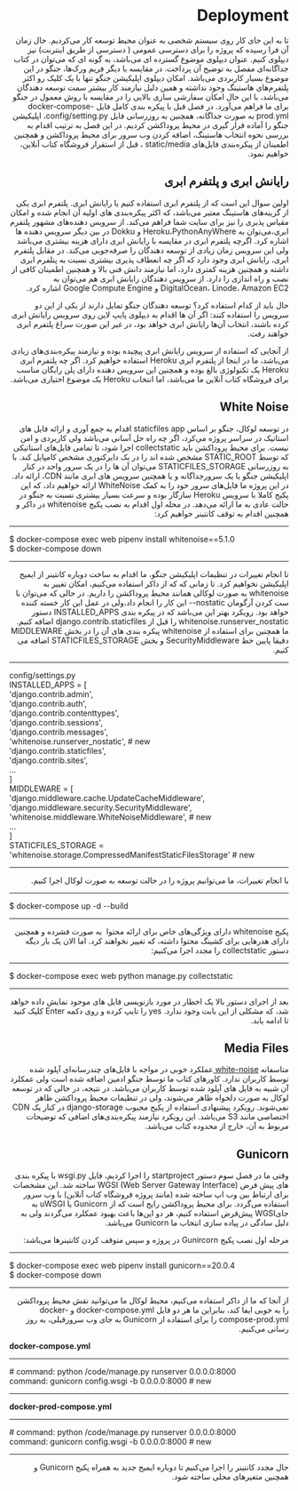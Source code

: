 
<div dir="rtl" >
<H1>Deployment</H1>
 
 تا به این جای کار  روی سیستم شخصی به عنوان محیط توسعه کار می‌کردیم. حال زمان آن فرا رسیده که پروژه را برای دسترسی عمومی ( دسترسی  از طریق اینترنت) نیز دیپلوی کنیم. عنوان دیپلوی موضوع گسترده ای می‌باشد، به گونه ای  که می‌توان در کتاب جداگانه‌ای مفصل به توضیح آن پرداخت. در مقایسه با دیگر فریم ورک‌ها، جنگو در این موضوع بسیار کاربردی می‌باشد. امکان دیپلوی اپلیکیشن جنگو تنها با یک کلیک رو  اکثر پلتفرم‌های هاستینگ وجود نداشته و همین دلیل نیازمند کار بیشتر سمت توسعه دهندگان می‌باشد، با این حال امکان سفارشی سازی بالایی را  در مقایسه با روش معمول در جنگو برای ما فراهم می‌آورد.
در فصل قبل با پیکره بندی کامل فایل docker-compose-prod.yml به صورت جداگانه، همچنین به روزرسانی فایل config/setting.py‌، اپلیکیشن جنگو را آماده قرار گیری در محیط پروداکشن کردیم.
در این فصل به ترتیب اقدام به بررسی نحوه انتخاب هاستینگ، اضافه کردن وب سرور  برای محیط پروداکشن و همچنین اطمینان از پیکره‌بندی فایل‌های static/media  ، قبل از استقرار فروشگاه کتاب آنلاین، خواهیم نمود.

 <h2> رایانش ابری و پلتفرم ابری </h2>

اولین سوال این است که از پلتفرم ابری استفاده کنیم یا رایانش ابری.
 پلتفرم ابری یکی از گزینه‌های هاستینگ معتبر می‌باشد، که اکثر پیکره‌بندی های اولیه آن انجام شده و امکان مقیاس پذیری را نیز برای سایت شما فراهم می‌کند. از سرویس دهنده‌های مشهور پلتفرم ابری،‌می‌توان به Heroku،PythonAnyWhere و Dokku در بین دیگر سرویس دهنده ها اشاره کرد.
 اگرچه پلتفرم ابری در مقایسه با رایانش ابری دارای هزینه بیشتری می‌با‌شد ولی این سرویس زمان زیادی از توسعه دهندگان را صرفه‌جویی می‌کند.
 در مقابل پلتفرم ابری،  رایانش ابری وجود دارد که اگر چه انعطاف پذیری بیشتری نسبت به پتلفرم ابری داشته و همچنین هزینه کمتری دارد، اما نیازمند دانش فنی بالا و همچنین اطمینان کافی از نصب و راه اندازی را دارد. از سرویس دهندگان رایانش ابری هم می‌توان به DigitalOcean، Linode، Amazon EC2 و Google Compute Engine اشاره کرد.
 
 حال باید از کدام استفاده کرد؟ توسعه دهندگان جنگو تمایل دارند از یکی از این دو سرویس را استفاده کنند: اگر آن ها اقدام به دیپلوی پایپ لاین روی سرویس رایانش ابری کرده باشند، انتخاب آن‌ها رایانش ابری خواهد بود، در غیر این صورت سراغ پلتفرم ابری خواهند رفت. 
 <div dir="rtl">
 از آنجایی که استفاده از سرویس رایانش ابری پیچیده بوده و نیازمند پیکره‌بندی‌های زیادی می‌باشد، ما در اینجا از پلتفرم ابری Heroku استفاده خواهیم کرد.
 اگر چه  پلتفرم ابری Heroku یک تکنولوژی بالغ بوده و همچنین این سرویس دهنده دارای پلن رایگان مناسب برای فروشگاه کتاب آنلاین ما می‌باشد، اما انتخاب  Heroku یک موضوع اختیاری می‌باشد.
 
  <h2> White Noise </h2>
در توسعه لوکال، جنگو بر اساس staticfiles app اقدام به جمع آوری و ارائه فایل های استاتیک در سراسر پروژه می‌کرد،  اگر چه راه حل آسانی می‌باشد ولی کاربردی و امن نیست.
برای محیط پروداکشن باید collectstatic اجرا شود، تا تمامی فایل‌های استاتیکی که توسط STATIC_ROOT مشخص شده اند را در یک دایرکتوری مشخص کامپایل کند.
با به روزرسانی STATICFILES_STORAGE می‌توان آن ها را در یک سرور واحد در کنار اپلیکیشن جنگو  یا یک سرورجداگانه و یا همچنین سرویس های ابری مانند CDN، ارائه داد.
در این پروژه ما فایل‌های سرور خود را به کمک WhiteNoise ارائه خواهیم داد، که این پکیج کاملا با سرویس Heroku سازگار بوده و سرعت بسیار بیشتری نسبت به جنگو در حالت عادی به ما ارائه می‌دهد.
در محله اول اقدام به نصب پکیج whitenoise در داکر و همچنین اقدام به توقف کانتینر خواهیم کرد:
 </div>
  <div dir="ltr">
 <hr>
$ docker-compose exec web pipenv install whitenoise==5.1.0 <br>
$ docker-compose down <br>
 <hr>
 </div>
تا انجام تغییرات در تنظیمات اپلیکیشن جنگو، ما اقدام به ساخت دوباره کانتینر از ایمیج اپلیکیشن نخواهیم کرد.
تا زمانی که که از داکر استفاده می‌کنیم، امکان تغییر به whitenoise به صورت لوکالی همانند محیط پروداکشن را داریم. در حالی که  می‌توان با ست کردن آرگومان nostatic-- این کار را انجام داد،‌ولی در عمل این کار خسته کننده خواهد بود. رویکرد بهتر این می‌باشد که در پیکره بندی INSTALLED_APPS  دستور whitenoise.runserver_nostatic را قبل از django.contrib.staticfiles  اضافه کنیم.
  ما همچنین برای استفاده از whitenoise پیکره بندی ‌های  آن را در بخش MIDDLEWARE دقیقا پایین خط SecurityMiddleware  و  بخش STATICFILES_STORAGE اضافه می ‌کنیم.
 <div dir ="ltr">
 <hr>
 config/settings.py <br>
INSTALLED_APPS = [ <br>
'django.contrib.admin',<br>
'django.contrib.auth',<br>
'django.contrib.contenttypes',<br>
'django.contrib.sessions',<br>
'django.contrib.messages',<br>
'whitenoise.runserver_nostatic', # new <br>
'django.contrib.staticfiles', <br>
'django.contrib.sites', <br>
... <br>
] <br>
MIDDLEWARE = [ <br>
'django.middleware.cache.UpdateCacheMiddleware', <br>
'django.middleware.security.SecurityMiddleware', <br>
'whitenoise.middleware.WhiteNoiseMiddleware', # new <br>
... <br>
] <br>
STATICFILES_STORAGE = <br>
'whitenoise.storage.CompressedManifestStaticFilesStorage' # new <br>
  <hr>
   </div>
  <div dir="rtl" >
 
  با انجام تغییرات، ما می‌توانیم پروژه را در حالت توسعه به صورت لوکال اجرا کنیم.
  </div>
<div dir="ltr">
 <hr>
 
$ docker-compose up -d --build <br>
 
 <hr>
  </div>
پکیج whitenoise دارای ویژگی‌های خاص برای ارائه محتوا ‌ به صورت فشرده  و همچنین دارای هدرهایی برای کشینگ محتوا داشته، که تغییر نخواهند کرد. اما الان یک بار دیگه دستور collectstatic را مجدد اجرا می‌کنیم:

<div dir="ltr" >
 <hr>
 
$ docker-compose exec web python manage.py collectstatic <br>
 
 <hr>
 </div>
بعد از اجرای دستور بالا یک اخطار در مورد بازنویسی فایل ‌های موجود نمایش داده خواهد شد، که مشکلی از این بابت وجود ندارد. yes را  تایپ کرده و روی دکمه Enter کلیک کنید تا ادامه یابد.
 <h2> Media Files  </h2>  
   متاسفانه <a href="http://whitenoise.evans.io/en/stable/django.html#serving-media-files">white-noise </a> عملکرد خوبی در مواجه با فایل‌های چندرسانه‌ای آپلود شده توسط کاربران ندارد. کاورهای کتاب ما توسط جنگو ادمین اضافه شده است ولی عمکلرد آن شبیه به فایل های آپلود شده توسط کاربران می‌باشد. در نتیجه، در حالی که در توسعه لوکال به صورت دلخواه ظاهر می‌شوند، ولی در تنظیمات محیط پروداکشن  ظاهر نمی‌شوند.
رویکرد پیشنهادی استفاده از پکیج محبوب django-storage در کنار یک CDN اختصاصی مانند S3 می‌باشد.  این رویکرد نیازمند پیکره‌بندی‌های اضافی که توضیحات مربوط به آن، خارج از محدوده کتاب می‌باشد.  
 
  <h2> Gunicorn  </h2>  
  وقتی ما در فصل سوم دستور startproject را اجرا کردیم، فایل wsgi.py با پیکره بندی‌ های پیش فرض WGSI (Web Server Gateway Interface) ساخته شد. این مشخصات برای ارتباط بین وب اپ ساخته شده (مانند پروژه فروشگاه کتاب آنلاین) با وب سرور استفاده می‌گردد.
برای محیط پروداکشن رایج است که از Gunicorn یا  uWSGI به جایWGSI پیش‌فرض استفاده کنیم، هر دو این‌ها باعث بهبود عمکلرد می‌گردند ولی به دلیل سادگی در پیاده سازی انتخاب ما Gunicorn  می‌باشد.

مرحله اول نصب پکیج Gunircorn در پروژه و سپس متوقف کردن کانتینرها می‌باشد:
   
 <div dir="ltr" >
  
  <hr>
  $ docker-compose exec web pipenv install gunicorn==20.0.4 <br>
$ docker-compose down
<hr>
  
 </div>
 
 از آنجا که ما از داکر استفاده می‌کنیم، محیط لوکال ما می‌توانید نقش محیط پروداکشن را به خوبی ایفا کند،‌ بنابراین ما هر دو فایل docker-compose.yml و docker-compose-prod.yml را برای استفاده از Gunicorn به جای وب سرورقبلی، به روز رسانی می‌کنیم.

  <div dir="ltr" >
  <b> docker-compose.yml </b>
  <hr>
   # command: python /code/manage.py runserver 0.0.0.0:8000 <br>
    command: gunicorn config.wsgi -b 0.0.0.0:8000 # new <br>
   <hr>
   
   <b> docker-prod-compose.yml </b>
  <hr>
   # command: python /code/manage.py runserver 0.0.0.0:8000 <br>
    command: gunicorn config.wsgi -b 0.0.0.0:8000 # new <br>
   <hr>

 </div>
 حال مجدد کانتینر را اجرا می‌کنیم تا دوباره ایمیج جدید به همراه پکیج Gunicorn و همچنین متغیرهای محلی ساخته شود.
 
 
  
</div>
